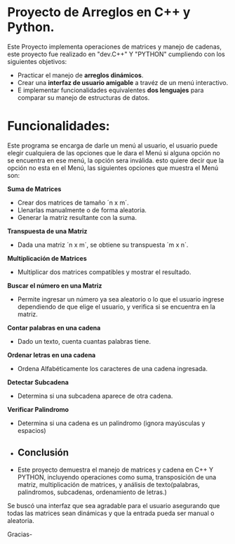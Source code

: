 # Proyecto de Arreglos en C++ y Python.

Este Proyecto implementa operaciones de matrices y manejo de cadenas, este proyecto fue realizado en "dev.C++" Y "PYTHON" cumpliendo con los siguientes objetivos:
- Practicar el manejo de **arreglos dinámicos**.
-  Crear una **interfaz de usuario amigable** a travéz de un menú interactivo.
-  E implementar funcionalidades equivalentes **dos lenguajes** para comparar su manejo de estructuras de datos.
  
# Funcionalidades:
Este programa se encarga de darle un menú al usuario, el usuario puede elegir cualquiera de las opciones que le dara el Menú si alguna opción no se encuentra en ese menú, la opción sera inválida.
esto quiere decir que la opción no esta en el Menú, las siguientes opciones que muestra el Menú son:

**Suma de Matrices**
- Crear dos matrices de tamaño ´n x m´.
- Llenarlas manualmente o de forma aleatoria.
- Generar la matriz resultante con la suma.

**Transpuesta de una Matriz**
- Dada una matriz ´n x m´, se obtiene su transpuesta ´m x n´.

**Multiplicación de Matrices**
- Multiplicar dos matrices compatibles y mostrar el resultado.

**Buscar el número en una Matriz**
- Permite ingresar un número ya sea aleatorio o lo que el usuario ingrese dependiendo de que elige el usuario, y verifica si se encuentra en la matriz.

**Contar palabras en una cadena**
- Dado un texto, cuenta cuantas palabras tiene.

**Ordenar letras en una cadena**
- Ordena Alfabéticamente los caracteres de una cadena ingresada.

**Detectar Subcadena**
- Determina si una subcadena aparece de otra cadena.

**Verificar Palindromo**
- Determina si una cadena es un palindromo (ignora mayúsculas y espacios)

- ## Conclusión
- Este proyecto demuestra el manejo de matrices y cadena en C++ Y PYTHON, incluyendo operaciones como suma, transposición de una matriz, multiplicación de matrices,
  y análisis de texto(palabras, palindromos, subcadenas, ordenamiento de letras.)

Se buscó una interfaz que sea agradable para el usuario asegurando que todas las matrices sean dinámicas y que la entrada pueda ser manual o aleatoria. 

Gracias-



